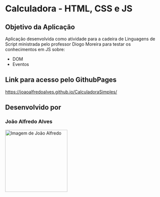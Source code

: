 # Calculadora - HTML, CSS e JS 

## Objetivo da Aplicação

Aplicação desenvolvida como atividade para a cadeira de Linguagens de Script ministrada pelo professor Diogo Moreira para testar os conhecimentos em JS sobre:

- DOM
- Eventos

## Link para acesso pelo GithubPages

https://joaoalfredoalves.github.io/CalculadoraSimples/
## Desenvolvido por 
### João Alfredo Alves
<div><a href="https://github.com/JoaoAlfredoAlves"><img src="https://avatars.githubusercontent.com/u/68473607?v=4" alt="Imagem de João Alfredo" width="200"/></a></div>


